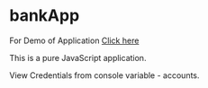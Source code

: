 # bankApp

For Demo of Application [Click here](https://shivanip1512.github.io/bankApp)

This is a pure JavaScript application.

View Credentials from console variable - accounts.
